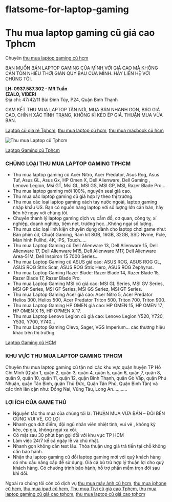 # flatsome-for-laptop-gaming

Thu mua laptop gaming cũ giá cao Tphcm
======================================

Chuyên [thu mua laptop gaming cũ
hcm](http://muabanlaptopcuhcm.com/thu-mua-laptop-gaming-cu/)

BẠN MUỐN BÁN LAPTOP GAMING CỦA MÌNH VỚI GIÁ CAO MÀ KHÔNG CẦN TỐN NHIỀU
THỜI GIAN QUÝ BÁU CỦA MÌNH..HÃY LIÊN HỆ VỚI CHÚNG TÔI.  

**LH: 0937.587.302 - MR Tuấn  
(ZALO, VIBER)**  
Địa chỉ: 47/42/11 Bùi Đình Túy, P24, Quận Bình Thạnh

CAM KẾT THU MUA LAPTOP TẬN NƠI, MUA BÁN NHANH GỌN, BÁO GIÁ CAO, CHÍNH
XÁC TÌNH TRẠNG, KHÔNG KÌ KÈO ÉP GIÁ. THUẬN MUA VỪA BÁN.

[Laptop cũ giá rẻ Tphcm](http://muabanlaptopcuhcm.com), [thu mua laptop
cũ hcm](http://muabanlaptopcuhcm.com/thu-mua-laptop-cu/), [thu mua
macbook cũ hcm](http://muabanlaptopcuhcm.com/thu-mua-macbook/)

![Thu mua Laptop cũ
Tphcm](http://muabanlaptopcuhcm.com/wp-content/uploads/2019/05/thu-mua-laptop-gaming-768x432.jpg)

[Laptop Gaming cũ Tphcm](https://g.page/laptoptitan)

### CHỦNG LOẠI THU MUA LAPTOP GAMING TPHCM

-   Thu mua laptop gaming cũ Acer Nitro, Acer Predator, Asus Rog, Asus
    Tuf, Asus GL, Asus Gx, HP Omen X, Dell Alienware, Dell Gaming ,
    Lenovo Legion, Msi GT, Msi GL, MSI GS, MSI GP, MSI, Razer Blade
    Pro….
-   Thu mua laptop gaming mới 100%, nguyên seal giá cao.
-   Thu mua xác laptop gaming cũ giá hợp lý theo thị trường.
-   Thu mua các loại laptop gaming xách tay nước ngoài, laptop gaming
    nhập khẩu US. Bạn có nguồn hàng laptop với số lượng lớn cần bán, hãy
    liên hệ ngay với chúng tôi.
-   Chuyên thanh lý laptop gaming dịch vụ cầm đồ, cơ quan, công ty, xí
    nghiệp, doanh nghiệp, tiệm nét, trường học…Không ngại số lượng.
-   Thu mua các loại linh kiện chuyên dụng dành cho laptop chơi game
    như: Bàn phím cơ, Chuột Gaming, Ram kit 8GB, 16GB, 32GB, SSD Nvme,
    Pcle, Màn hình Fullhd, 4K, IPS, Touch…..
-   Thu mua Laptop Gaming cũ Dell Alienware 13, Dell Alienware 15, Dell
    Alienware 17, Dell Alienware M15, Dell Alienware M17, Dell Alienware
    Area-51M, Dell Inspiron 15 7000 Series…
-   Thu mua Laptop Gaming cũ ASUS giá cao: ASUS ROG, ASUS ROG GL, ASUS
    ROG Strix Scar, ASUS ROG Strix Hero, ASUS ROG Zephyrus.
-   Thu mua Laptop Gaming Razer Blade: Razer Blade 14, Razer Blade 15,
    Razer Blade 17, Razer Blade Pro.
-   Thu mua Laptop Gaming MSI cũ giá cao: MSI GL Series, MSI GV Series,
    MSI GP Series, MSI GF Series, MSI GS Seriez, MSI GT Series.
-   Thu mua Laptop Gaming Acer giá cao: Acer Nitro 5, Acer Predator
    Helios 300, Helios 500, Acer Predator Triton 500, Triton 700, Triton
    900.
-   Thu mua Laptop Gaming HP OMEN giá cao: HP OMEN 15, HP OMEN 17, HP
    OMEN X 15, HP OPMEN X 17.
-   Thu mua Laptop Lenovo Legion cũ giá cao: Lenovo Legion Y520, Y720,
    Y530, Y700, Y740…
-   Thu mua Laptop Gaming Clevo, Sager, VGS Imperium… các thương hiệu
    khác trên thị trường.

[Laptop Gaming cũ HCM](https://laptoptitan.vn/laptop-gaming-cu-hcm/)

### KHU VỰC THU MUA LAPTOP GAMING TPHCM

Chuyên thu mua laptop gaming cũ tận nơi các khu vực quận huyện TP Hồ Chí
Minh (Quận 1, quận 2, quận 3, quận 4, quận 5, quận 6, quận 7, quận 8,
quận 9, quận 10, quận 11, quận 12, quận Bình Thạnh, quận Gò Vấp, quận
Phú Nhuận, quận Tân Bình, quận Thủ Đức, Quận Tân Phú, Quận Bình Tân) và
các tỉnh lân cận như: Đồng Nai, Vũng Tàu, Long An………..

### LỢI ÍCH CỦA GAME THỦ

-   Nguyên tắc thu mua của chúng tôi là: THUẬN MUA VỪA BÁN – ĐÔI BÊN
    CÙNG VUI VẺ, CÓ LỢI
-   Nhanh gọn dứt điểm, đội ngũ nhân viên nhiệt tình, vui vẻ , không kỳ
    kèo, ép giá, không ngại xa xôi.
-   Có mặt sau 30 phút bạn gọi đối với khu vực TP HCM
-   Làm việc 24/7 kể cả ngày lễ và chủ nhật.
-   Nhanh gọn không cần test lâu. Thỏa thuận ưng giá trả tiền tại chỗ
    không cần bảo hành.
-   Nhận thu laptop gaming cũ đổi laptop gaming mới với quý khách hàng
    có nhu cầu nâng cấp để sử dụng. Giá cả bù trừ hợp lý thuận lợi cho
    quý khách hàng. Có chương trình bảo hành, hỗ trợ phần mềm trọn đời
    sau khi đổi.

Ngoài ra chúng tôi còn có dịch vụ [thu mua máy ảnh cũ
hcm](http://muabanlaptopcuhcm.com/thu-mua-may-anh/), [thu mua iphone cũ
hcm](http://muabanlaptopcuhcm.com/thu-mua-iphone-ipad-cu/), [thu mua
ipad cũ hcm](http://muabanlaptopcuhcm.com/thu-mua-iphone-ipad-cu/), [Thu
mua Tivi cũ giá cao
Tphcm](http://muabanlaptopcuhcm.com/thu-mua-tivi-tphcm/), [thu mua
laptop gaming cũ giá cao tphcm](https://g.page/thumualaptopgamingcu),
[thu mua laptop cũ giá cao tphcm](https://g.page/thumualaptopmacbook)
